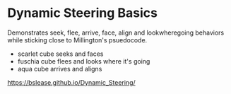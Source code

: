 # Dynamic Steering Basics

Demonstrates seek, flee, arrive, face, align and lookwheregoing behaviors while sticking close to Millington's psuedocode.
- scarlet cube seeks and faces
- fuschia cube flees and looks where it's going
- aqua cube arrives and aligns

https://bslease.github.io/Dynamic_Steering/
